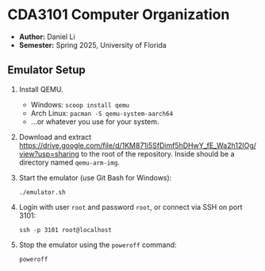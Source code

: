 # CDA3101 Computer Organization

- **Author:** Daniel Li
- **Semester:** Spring 2025, University of Florida

## Emulator Setup

 1. Install QEMU.

    - Windows: `scoop install qemu`
    - Arch Linux: `pacman -S qemu-system-aarch64`
    - ...or whatever you use for your system.

 2. Download and extract
    <https://drive.google.com/file/d/1KM871i5SfDimf5hDHwY_fE_Wa2h12IOg/view?usp=sharing>
    to the root of the repository. Inside should be a directory named
    `qemu-arm-img`.

 3. Start the emulator (use Git Bash for Windows):

    ```
    ./emulator.sh
    ```

 4. Login with user `root` and password `root`, or connect via SSH on port 3101:

    ```
    ssh -p 3101 root@localhost
    ```

 5. Stop the emulator using the `poweroff` command:

    ```
    poweroff
    ```
